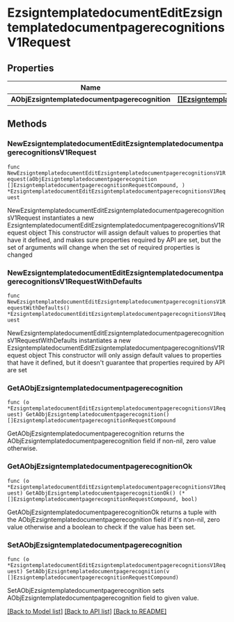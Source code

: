 # EzsigntemplatedocumentEditEzsigntemplatedocumentpagerecognitionsV1Request

## Properties

Name | Type | Description | Notes
------------ | ------------- | ------------- | -------------
**AObjEzsigntemplatedocumentpagerecognition** | [**[]EzsigntemplatedocumentpagerecognitionRequestCompound**](EzsigntemplatedocumentpagerecognitionRequestCompound.md) |  | 

## Methods

### NewEzsigntemplatedocumentEditEzsigntemplatedocumentpagerecognitionsV1Request

`func NewEzsigntemplatedocumentEditEzsigntemplatedocumentpagerecognitionsV1Request(aObjEzsigntemplatedocumentpagerecognition []EzsigntemplatedocumentpagerecognitionRequestCompound, ) *EzsigntemplatedocumentEditEzsigntemplatedocumentpagerecognitionsV1Request`

NewEzsigntemplatedocumentEditEzsigntemplatedocumentpagerecognitionsV1Request instantiates a new EzsigntemplatedocumentEditEzsigntemplatedocumentpagerecognitionsV1Request object
This constructor will assign default values to properties that have it defined,
and makes sure properties required by API are set, but the set of arguments
will change when the set of required properties is changed

### NewEzsigntemplatedocumentEditEzsigntemplatedocumentpagerecognitionsV1RequestWithDefaults

`func NewEzsigntemplatedocumentEditEzsigntemplatedocumentpagerecognitionsV1RequestWithDefaults() *EzsigntemplatedocumentEditEzsigntemplatedocumentpagerecognitionsV1Request`

NewEzsigntemplatedocumentEditEzsigntemplatedocumentpagerecognitionsV1RequestWithDefaults instantiates a new EzsigntemplatedocumentEditEzsigntemplatedocumentpagerecognitionsV1Request object
This constructor will only assign default values to properties that have it defined,
but it doesn't guarantee that properties required by API are set

### GetAObjEzsigntemplatedocumentpagerecognition

`func (o *EzsigntemplatedocumentEditEzsigntemplatedocumentpagerecognitionsV1Request) GetAObjEzsigntemplatedocumentpagerecognition() []EzsigntemplatedocumentpagerecognitionRequestCompound`

GetAObjEzsigntemplatedocumentpagerecognition returns the AObjEzsigntemplatedocumentpagerecognition field if non-nil, zero value otherwise.

### GetAObjEzsigntemplatedocumentpagerecognitionOk

`func (o *EzsigntemplatedocumentEditEzsigntemplatedocumentpagerecognitionsV1Request) GetAObjEzsigntemplatedocumentpagerecognitionOk() (*[]EzsigntemplatedocumentpagerecognitionRequestCompound, bool)`

GetAObjEzsigntemplatedocumentpagerecognitionOk returns a tuple with the AObjEzsigntemplatedocumentpagerecognition field if it's non-nil, zero value otherwise
and a boolean to check if the value has been set.

### SetAObjEzsigntemplatedocumentpagerecognition

`func (o *EzsigntemplatedocumentEditEzsigntemplatedocumentpagerecognitionsV1Request) SetAObjEzsigntemplatedocumentpagerecognition(v []EzsigntemplatedocumentpagerecognitionRequestCompound)`

SetAObjEzsigntemplatedocumentpagerecognition sets AObjEzsigntemplatedocumentpagerecognition field to given value.



[[Back to Model list]](../README.md#documentation-for-models) [[Back to API list]](../README.md#documentation-for-api-endpoints) [[Back to README]](../README.md)


